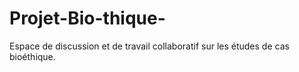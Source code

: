 # Projet-Bio-thique-
Espace de discussion et de travail collaboratif sur les études de cas bioéthique.
